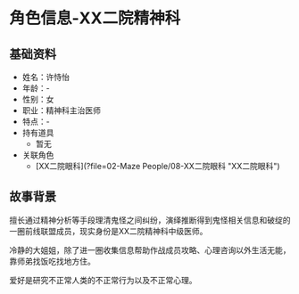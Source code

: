 # 角色信息-XX二院精神科

## 基础资料

* 姓名：许恃怡
* 年龄：-
* 性别：女
* 职业：精神科主治医师
* 特点：-
* 持有道具
  * 暂无
* 关联角色
  * [XX二院眼科](?file=02-Maze People/08-XX二院眼科 "XX二院眼科")

## 故事背景

擅长通过精神分析等手段理清鬼怪之间纠纷，演绎推断得到鬼怪相关信息和破绽的一圈前线联盟成员，现实身份是XX二院精神科中级医师。

冷静的大姐姐，除了进一圈收集信息帮助作战成员攻略、心理咨询以外生活无能，靠师弟找饭吃找地方住。

爱好是研究不正常人类的不正常行为以及不正常心理。
